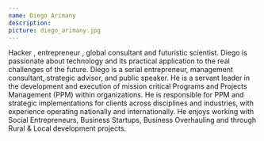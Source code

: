 ```yaml
---
name: Diego Arimany
description: 
picture: diego_arimany.jpg 
---
```

Hacker , entrepreneur , global consultant and futuristic scientist. Diego is passionate about technology and its practical application to the real challenges of the future.  Diego is a serial entrepreneur, management consultant, strategic advisor, and public speaker. He is a servant leader in the development and execution of mission critical Programs and Projects Management (PPM) within organizations. He is responsible for PPM and strategic implementations for clients across disciplines and industries, with experience operating nationally and internationally. He enjoys working with Social Entrepreneurs, Business Startups, Business Overhauling and through Rural & Local development projects.